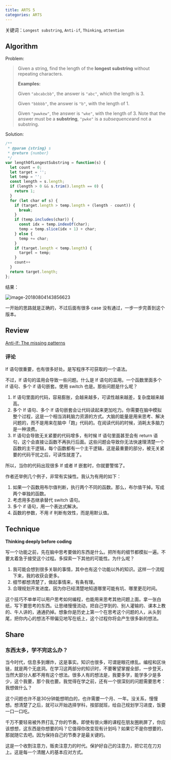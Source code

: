 ```yaml
---
title: ARTS 5
categories: ARTS
---
```


关键词：`Longest substring`, `Anti-if`, `Thinking`, `attention`


## Algorithm

Problem:

> Given a string, find the length of the **longest substring** without repeating characters.
>
> **Examples:**
>
> Given `"abcabcbb"`, the answer is `"abc"`, which the length is 3.
>
> Given `"bbbbb"`, the answer is `"b"`, with the length of 1.
>
> Given `"pwwkew"`, the answer is `"wke"`, with the length of 3. Note that the answer must be a **substring**, `"pwke"` is a *subsequence*and not a substring.

Solution:

```javascript
/**
 * @param {string} s
 * @return {number}
 */
var lengthOfLongestSubstring = function(s) {
  let count = 0;
  let target = '';
  let temp = '';
  const length = s.length;
  if (length > 0 && s.trim().length == 0) {
    return 1;
  }
  for (let char of s) {
    if (target.length > temp.length + (length - count)) {
      break;
    }
    if (temp.includes(char)) {
      const idx = temp.indexOf(char);
      temp = temp.slice(idx + 1) + char;
    } else {
      temp += char;
    }
    if (target.length < temp.length) {
      target = temp;
    }
    count++
  }
  return target.length;
};
```

结果：

![image-20180804143856623](http://p2mvd0t5x.bkt.clouddn.com/blog/fve78.jpg)

一开始的思路就是正确的，不过后面有很多 case 没有通过，一步一步完善到这个版本。

## Review

[Anti-If: The missing patterns](https://code.joejag.com/2016/anti-if-the-missing-patterns.html)

### 评论

 If 语句很重要，也有很多好处。是写程序不可获取的一个语法。

不过，If 语句的滥用会导致一些问题。什么是 If 语句的滥用。一个函数里面多个 if 语句、多个 if 语句嵌套。使用 switch  也是。那些问题是什么呢？

1. If 语句里面的代码，容易膨胀，会越来越多，可读性越来越差，复杂度越来越高。
2. 多个 If 语句、多个 If 语句嵌套会让代码读起来更加吃力。你需要在脑中模拟整个过程，这是一个相当消耗脑力资源的方式。大脑的能量是用来思考、解决问题的，而不是用来在脑中「跑」代码的。在阅读代码的时候，消耗太多脑力是一种浪费。
3. If 语句会导致无关紧要的代码增多，有时候 If 语句里面甚至会有 return 语句，这个会直接让函数不再执行后面。这些问题会导致你无法快速理清楚一个函数的主干逻辑，每个函数都有一个主干逻辑，这是最重要的部分，被无关紧要的代码干扰之后，可读性就差了。

所以，当你的代码出现很多 If 或者 If 嵌套时，你就要警惕了。

作者还举例几个例子，非常有实操性。我认为有用的如下：

1. 如果一个函数用布尔值判断，执行两个不同的函数。那么，布尔值干掉。写成两个单独的函数。
2. 考虑用多态继承替代 switch 语句。
3. 多个 if 语句，用一个表达式解决。
4. 函数的参数，不用 if 判断有效性，而是用默认值。

## Technique

**Thinking deeply before coding**

写一个功能之前，先在脑中思考要做的东西是什么。把所有的细节都模拟一遍。不要太着急于接受这个过程。多探索一下其他的可能性。为什么呢？

1. 我可能会想到很多关联的事情，其中也有这个功能以外的知识。这样一个流程下来，我的收获会更多。
2. 细节都想清楚了，做起事情来，有条有理。
3. 合理规划开发进度。因为你已经清楚地知道哪里可能有坑、哪里更花时间。

这个技巧不单单可以用户思考如何编程，也能用来思考其他问题上面。拿一张白纸，写下要思考的东西。让思绪慢慢流动，把自己学到的、别人灌输的、课本上教的、牛人讲的，通通扔掉。想象你是历史上第一个在思考这个问题的人，从头到尾，把你内心的想法不带偏见地写在纸上，这个过程你将会产生很多新的想法。

## Share

### 东西太多，学不完这么办？

当今时代，信息多到爆炸，这是事实。知识也很多，可谓是眼花缭乱。编程和区块链，就是两个无底洞。在学习这两部分的知识时，不要奢望掌握全部，一步登天，当然大部分人都不用有这个想法。很多人有的想法是，我要多学，能学多少是多少，这个我要，那个我也要。我觉得在学之前，还有一个很深刻的问题需要思考：我想做什么？

这个问题也许不是30分钟能想明白的，也许需要一个月、一年。没关系，慢慢想。想清楚了之后，就可以开始选择学科，按部就班，给自己规划学习进度，饭要一口一口吃。

千万不要轻易被外界打乱了你的节奏。即使有很火爆的课程在朋友圈刷屏了，你应该想想，这东西是你想要的吗？它值得你改变现有计划吗？如果它不是你想要的，那就随它去吧。因为保持自己的节奏才是最关键的。

这是一个收割注意力，贩卖注意力的时代。保护好自己的注意力，把它花在刀刃上。这是每一个清醒人的基本应对方式。